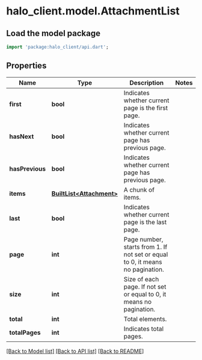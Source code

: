 # halo_client.model.AttachmentList

## Load the model package
```dart
import 'package:halo_client/api.dart';
```

## Properties
Name | Type | Description | Notes
------------ | ------------- | ------------- | -------------
**first** | **bool** | Indicates whether current page is the first page. | 
**hasNext** | **bool** | Indicates whether current page has previous page. | 
**hasPrevious** | **bool** | Indicates whether current page has previous page. | 
**items** | [**BuiltList&lt;Attachment&gt;**](Attachment.md) | A chunk of items. | 
**last** | **bool** | Indicates whether current page is the last page. | 
**page** | **int** | Page number, starts from 1. If not set or equal to 0, it means no pagination. | 
**size** | **int** | Size of each page. If not set or equal to 0, it means no pagination. | 
**total** | **int** | Total elements. | 
**totalPages** | **int** | Indicates total pages. | 

[[Back to Model list]](../README.md#documentation-for-models) [[Back to API list]](../README.md#documentation-for-api-endpoints) [[Back to README]](../README.md)


